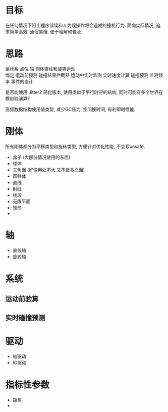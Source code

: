 ﻿# 目标
在任何情况下阻止程序错误和人为误操作将会造成的撞机行为.
面向实际情况, 追求简单高效, 通俗易懂, 便于理解和普及.

# 思路
坐标系 点位 轴 刚体直线和旋转运动  
绑定 运动前预测 碰撞结果拦截器 
运动中实时监测 实时速度计算 碰撞预测 
监测频率 事件的设计 

是否能使用 Jitter2 简化版本, 使用类似于平行时空的结构, 同时可能有多个世界在模拟验演算? 

高频数据结构使用值类型, 减少GC压力, 空间换时间, 有利即时性能.

# 刚体
所有刚体都分为平移类型和旋转类型, 方便针对优化性能, 不会写unsafe.

* 盒子 (大部分情况使用的东西)
* 球体
* 三角面 (好像用处不大,又不做多凸面)
* 圆柱体
* 直线
* 射线
* 线段
* 无限平面
* 矩形
* 

# 轴
* 直线轴
* 旋转轴

# 系统

## 运动前验算

## 实时碰撞预测

# 驱动
* 轴驱动
* IO驱动

# 指标性参数
* 距离
* 


